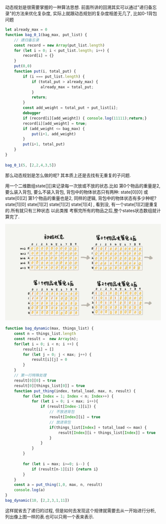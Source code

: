 动态规划是很需要掌握的一种算法思想. 前面所讲的回溯其实可以通过"递归备忘录"的方法来优化复杂度, 实际上就跟动态规划的复杂度相差无几了, 比如0-1背包问题

```js
let already_max = 0
function bag_0_1(bag_max, put_list) {
    // 递归备忘录
    const record = new Array(put_list.length)
    for (let i = 0; i < put_list.length; i++) {
        record[i] = {}
    }
    put(0,0)
    function put(i, total_put) {
        if (i === put_list.length) {
            if (total_put > already_max) {
                already_max = total_put;
            }
            return;
        }
        const add_weight = total_put + put_list[i];
        debugger
        if (record[i][add_weight]) { console.log(11111);return;}
        record[i][add_weight] = true;
        if (add_weight <= bag_max) {
            put(i+1, add_weight)
        }
        put(i+1, total_put)
    }
}

bag_0_1(5, [2,2,4,3,5])
```

那么动态规划是怎么做的呢? 其本质上还是去找有无重复的子问题.

用一个二维数组state[][]来记录每一次放或不放的状态.比如
第0个物品的重量是2, 要么装入背包, 要么不装入背包, 背包中的物体状态只有两种: state[0][0] 或state[0][2]
第1个物品的重量也是2, 同样的逻辑, 背包中的物体状态有多少种呢? state[1][0] state[1][2] state[1][2] state[1][4] , 看到没, 有一个state[1][2]是重复的.所有就只有三种状态
以此类推 考察完所有的物品之后,整个states状态数组就计算完了.

![](/img/dynamic_plan.jpg)

```js
function bag_dynamic(max, things_list) {
    const n = things_list.length
    const result =  new Array(n);
    for(let i = 0; i < n; i ++) {
        result[i] = []
        for (let j = 0; j < max; j++) {
            result[i][j] = 0
        }
    }
    // 第一行特殊处理
    result[0][0] = true
    result[0][things_list[0]] = true
    function put_thing(index, total_load, max, n, result) {    
        for (let Index = 1; Index < n; Index++) {
            for (let i = 0; i < max; i++){
                if (result[Index-1][i]) {
                    // 不放进背包
                    result[Index][i] = true
                    // 放进背包
                    if(things_list[Index] + total_load <= max) {
                        result[Index][i + things_list[Index]] = true
                    }
                }
            }
        }

        for (let i = max; i>=0; i--) {
            if (result[n-1][i]) {return i}
        }
    }
    const a = put_thing(1,0, max, n, result)
    console.log(a)
}
bag_dynamic(10, [2,2,3,1,11])
```
这样就省去了递归的过程, 但是如何去发现这个规律就需要去从一开始进行分析, 列出像上图一样的表.也可以只用一个表来表示.
 